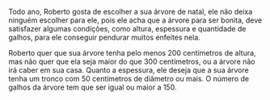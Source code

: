 Todo ano, Roberto gosta de escolher a sua árvore de natal, ele não deixa ninguém escolher para ele, pois ele acha que a árvore para ser bonita, deve satisfazer algumas condições, como altura, espessura e quantidade de galhos, para ele conseguir pendurar muitos enfeites nela.

Roberto quer que sua árvore tenha pelo menos 200 centímetros de altura, mas não quer que ela seja maior do que 300 centímetros, ou a árvore não irá caber em sua casa. Quanto a espessura, ele deseja que a sua árvore tenha um tronco com 50 centímetros de diâmetro ou mais. O número de galhos da árvore tem que ser igual ou maior a 150.
